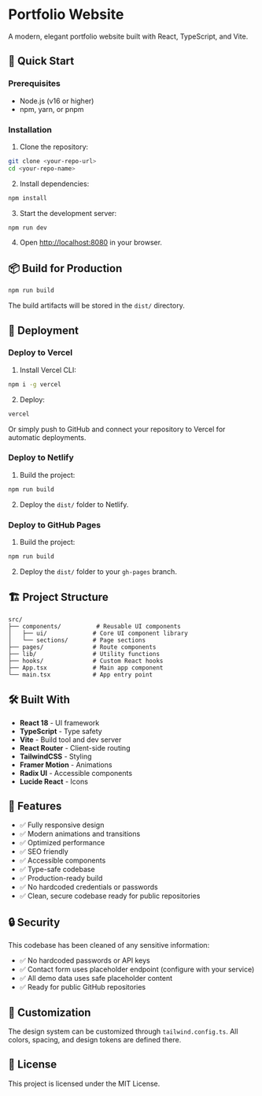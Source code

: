 # Portfolio Website

A modern, elegant portfolio website built with React, TypeScript, and Vite.

## 🚀 Quick Start

### Prerequisites

- Node.js (v16 or higher)
- npm, yarn, or pnpm

### Installation

1. Clone the repository:

```bash
git clone <your-repo-url>
cd <your-repo-name>
```

2. Install dependencies:

```bash
npm install
```

3. Start the development server:

```bash
npm run dev
```

4. Open [http://localhost:8080](http://localhost:8080) in your browser.

## 📦 Build for Production

```bash
npm run build
```

The build artifacts will be stored in the `dist/` directory.

## 🚀 Deployment

### Deploy to Vercel

1. Install Vercel CLI:

```bash
npm i -g vercel
```

2. Deploy:

```bash
vercel
```

Or simply push to GitHub and connect your repository to Vercel for automatic deployments.

### Deploy to Netlify

1. Build the project:

```bash
npm run build
```

2. Deploy the `dist/` folder to Netlify.

### Deploy to GitHub Pages

1. Build the project:

```bash
npm run build
```

2. Deploy the `dist/` folder to your `gh-pages` branch.

## 🏗️ Project Structure

```
src/
├── components/          # Reusable UI components
│   ├── ui/             # Core UI component library
│   └── sections/       # Page sections
├── pages/              # Route components
├── lib/                # Utility functions
├── hooks/              # Custom React hooks
├── App.tsx             # Main app component
└── main.tsx            # App entry point
```

## 🛠️ Built With

- **React 18** - UI framework
- **TypeScript** - Type safety
- **Vite** - Build tool and dev server
- **React Router** - Client-side routing
- **TailwindCSS** - Styling
- **Framer Motion** - Animations
- **Radix UI** - Accessible components
- **Lucide React** - Icons

## 📱 Features

- ✅ Fully responsive design
- ✅ Modern animations and transitions
- ✅ Optimized performance
- ✅ SEO friendly
- ✅ Accessible components
- ✅ Type-safe codebase
- ✅ Production-ready build
- ✅ No hardcoded credentials or passwords
- ✅ Clean, secure codebase ready for public repositories

## 🔒 Security

This codebase has been cleaned of any sensitive information:

- ✅ No hardcoded passwords or API keys
- ✅ Contact form uses placeholder endpoint (configure with your service)
- ✅ All demo data uses safe placeholder content
- ✅ Ready for public GitHub repositories

## 🎨 Customization

The design system can be customized through `tailwind.config.ts`. All colors, spacing, and design tokens are defined there.

## 📄 License

This project is licensed under the MIT License.
